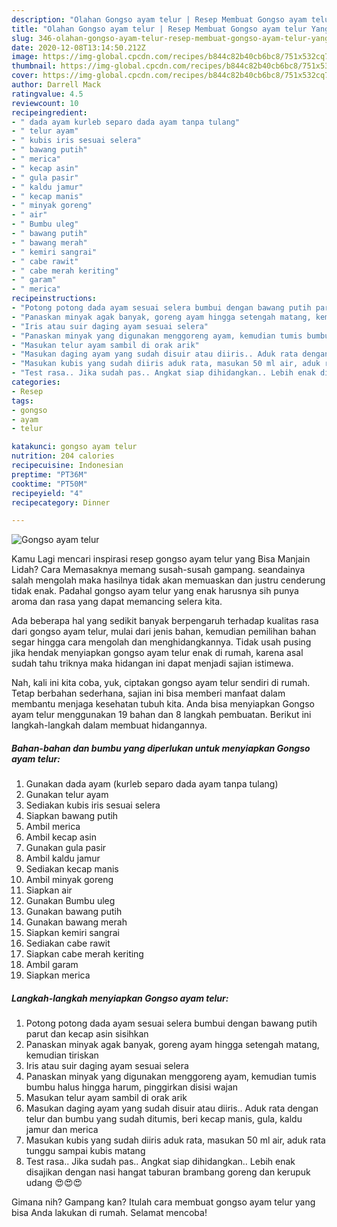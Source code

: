 ```yaml
---
description: "Olahan Gongso ayam telur | Resep Membuat Gongso ayam telur Yang Bikin Ngiler"
title: "Olahan Gongso ayam telur | Resep Membuat Gongso ayam telur Yang Bikin Ngiler"
slug: 346-olahan-gongso-ayam-telur-resep-membuat-gongso-ayam-telur-yang-bikin-ngiler
date: 2020-12-08T13:14:50.212Z
image: https://img-global.cpcdn.com/recipes/b844c82b40cb6bc8/751x532cq70/gongso-ayam-telur-foto-resep-utama.jpg
thumbnail: https://img-global.cpcdn.com/recipes/b844c82b40cb6bc8/751x532cq70/gongso-ayam-telur-foto-resep-utama.jpg
cover: https://img-global.cpcdn.com/recipes/b844c82b40cb6bc8/751x532cq70/gongso-ayam-telur-foto-resep-utama.jpg
author: Darrell Mack
ratingvalue: 4.5
reviewcount: 10
recipeingredient:
- " dada ayam kurleb separo dada ayam tanpa tulang"
- " telur ayam"
- " kubis iris sesuai selera"
- " bawang putih"
- " merica"
- " kecap asin"
- " gula pasir"
- " kaldu jamur"
- " kecap manis"
- " minyak goreng"
- " air"
- " Bumbu uleg"
- " bawang putih"
- " bawang merah"
- " kemiri sangrai"
- " cabe rawit"
- " cabe merah keriting"
- " garam"
- " merica"
recipeinstructions:
- "Potong potong dada ayam sesuai selera bumbui dengan bawang putih parut dan kecap asin sisihkan"
- "Panaskan minyak agak banyak, goreng ayam hingga setengah matang, kemudian tiriskan"
- "Iris atau suir daging ayam sesuai selera"
- "Panaskan minyak yang digunakan menggoreng ayam, kemudian tumis bumbu halus hingga harum, pinggirkan disisi wajan"
- "Masukan telur ayam sambil di orak arik"
- "Masukan daging ayam yang sudah disuir atau diiris.. Aduk rata dengan telur dan bumbu yang sudah ditumis, beri kecap manis, gula, kaldu jamur dan merica"
- "Masukan kubis yang sudah diiris aduk rata, masukan 50 ml air, aduk rata tunggu sampai kubis matang"
- "Test rasa.. Jika sudah pas.. Angkat siap dihidangkan.. Lebih enak disajikan dengan nasi hangat taburan brambang goreng dan kerupuk udang 😍😍😍"
categories:
- Resep
tags:
- gongso
- ayam
- telur

katakunci: gongso ayam telur 
nutrition: 204 calories
recipecuisine: Indonesian
preptime: "PT36M"
cooktime: "PT50M"
recipeyield: "4"
recipecategory: Dinner

---
```



![Gongso ayam telur](https://img-global.cpcdn.com/recipes/b844c82b40cb6bc8/751x532cq70/gongso-ayam-telur-foto-resep-utama.jpg)

Kamu Lagi mencari inspirasi resep gongso ayam telur yang Bisa Manjain Lidah? Cara Memasaknya memang susah-susah gampang. seandainya salah mengolah maka hasilnya tidak akan memuaskan dan justru cenderung tidak enak. Padahal gongso ayam telur yang enak harusnya sih punya aroma dan rasa yang dapat memancing selera kita.



Ada beberapa hal yang sedikit banyak berpengaruh terhadap kualitas rasa dari gongso ayam telur, mulai dari jenis bahan, kemudian pemilihan bahan segar hingga cara mengolah dan menghidangkannya. Tidak usah pusing jika hendak menyiapkan gongso ayam telur enak di rumah, karena asal sudah tahu triknya maka hidangan ini dapat menjadi sajian istimewa.


Nah, kali ini kita coba, yuk, ciptakan gongso ayam telur sendiri di rumah. Tetap berbahan sederhana, sajian ini bisa memberi manfaat dalam membantu menjaga kesehatan tubuh kita. Anda bisa menyiapkan Gongso ayam telur menggunakan 19 bahan dan 8 langkah pembuatan. Berikut ini langkah-langkah dalam membuat hidangannya.

<!--inarticleads1-->

##### Bahan-bahan dan bumbu yang diperlukan untuk menyiapkan Gongso ayam telur:

1. Gunakan  dada ayam (kurleb separo dada ayam tanpa tulang)
1. Gunakan  telur ayam
1. Sediakan  kubis iris sesuai selera
1. Siapkan  bawang putih
1. Ambil  merica
1. Ambil  kecap asin
1. Gunakan  gula pasir
1. Ambil  kaldu jamur
1. Sediakan  kecap manis
1. Ambil  minyak goreng
1. Siapkan  air
1. Gunakan  Bumbu uleg
1. Gunakan  bawang putih
1. Gunakan  bawang merah
1. Siapkan  kemiri sangrai
1. Sediakan  cabe rawit
1. Siapkan  cabe merah keriting
1. Ambil  garam
1. Siapkan  merica




<!--inarticleads2-->

##### Langkah-langkah menyiapkan Gongso ayam telur:

1. Potong potong dada ayam sesuai selera bumbui dengan bawang putih parut dan kecap asin sisihkan
1. Panaskan minyak agak banyak, goreng ayam hingga setengah matang, kemudian tiriskan
1. Iris atau suir daging ayam sesuai selera
1. Panaskan minyak yang digunakan menggoreng ayam, kemudian tumis bumbu halus hingga harum, pinggirkan disisi wajan
1. Masukan telur ayam sambil di orak arik
1. Masukan daging ayam yang sudah disuir atau diiris.. Aduk rata dengan telur dan bumbu yang sudah ditumis, beri kecap manis, gula, kaldu jamur dan merica
1. Masukan kubis yang sudah diiris aduk rata, masukan 50 ml air, aduk rata tunggu sampai kubis matang
1. Test rasa.. Jika sudah pas.. Angkat siap dihidangkan.. Lebih enak disajikan dengan nasi hangat taburan brambang goreng dan kerupuk udang 😍😍😍




Gimana nih? Gampang kan? Itulah cara membuat gongso ayam telur yang bisa Anda lakukan di rumah. Selamat mencoba!
